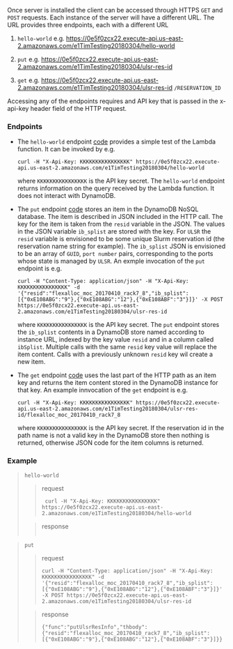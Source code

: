 Once server is installed the client can be accessed through HTTPS ``GET`` and ``POST`` requests. Each instance of the server will have a different URL. The URL provides three endpoints, each with a different URL

   1. ``hello-world`` e.g. https://0e5f0zcx22.execute-api.us-east-2.amazonaws.com/e1TimTesting20180304/hello-world
   
   2. ``put`` e.g. https://0e5f0zcx22.execute-api.us-east-2.amazonaws.com/e1TimTesting20180304/ulsr-res-id
   
   3. ``get`` e.g. https://0e5f0zcx22.execute-api.us-east-2.amazonaws.com/e1TimTesting20180304/ulsr-res-id ``/RESERVATION_ID``
   
   Accessing any of the endpoints requires and API key that is passed in the x-api-key header field of the HTTP request.
   
   ### Endpoints
   
   * The ``hello-world`` endpoint [code](https://github.com/mghpcc-projects/ulsr_proxies/blob/c1c804632a59950c13faad1f227a4fc028fbc151/persistent_state_proxies/aws-dynamodb-client-and-server/serverless-aws-code/nodejs-form/handler.js#L6) provides a simple test of the Lambda function. It can be invoked by e.g.
   
      ```
      curl -H "X-Api-Key: KKKKKKKKKKKKKKKK" https://0e5f0zcx22.execute-api.us-east-2.amazonaws.com/e1TimTesting20180304/hello-world
      ```
   
      where ```KKKKKKKKKKKKKKKK``` is the API key secret. The ``hello-world`` endpoint returns information on the query received by the Lambda function. It does not interact with DynamoDB.
      
   * The ``put`` endpoint [code](https://github.com/mghpcc-projects/ulsr_proxies/blob/c1c804632a59950c13faad1f227a4fc028fbc151/persistent_state_proxies/aws-dynamodb-client-and-server/serverless-aws-code/nodejs-form/handler.js#L21) stores an item in the DynamoDB NoSQL database. The item is described in JSON included in the HTTP call. The key for the item is taken from the ``resid`` variable in the JSON. The values in the JSON variable ``ib_splist`` are stored with the key. For ``ULSR`` the ``resid`` variable is envisioned to be some unique Slurm reservation id (the reservation name string for example). The ``ib_splist`` JSON is envisioned to be an array of ``GUID``, ``port number`` pairs, corresponding to the ports whose state is managed by ``ULSR``. An exmple invocation of the ``put`` endpoint is e.g.
   
     ```
     curl -H "Content-Type: application/json" -H "X-Api-Key: KKKKKKKKKKKKKKKK" -d '{"resid":"flexalloc_moc_20170410_rack7_8","ib_splist":[{"0xE108ABG":"9"},{"0xE108ABG":"12"},{"0xE108ABF":"3"}]}' -X POST https://0e5f0zcx22.execute-api.us-east-2.amazonaws.com/e1TimTesting20180304/ulsr-res-id
     ```
      
      where ```KKKKKKKKKKKKKKKK``` is the API key secret. The ``put`` endpoint stores the ``ib_splist`` contents in a DynamoDB store named according to instance URL, indexed by the key value ``resid`` and in a column called ``ibSplist``. Multiple calls with the same ``resid`` key value will replace the item content. Calls with a previously unknown ``resid`` key wil create a new item. 
      
      
   * The ``get`` endpoint [code](https://github.com/mghpcc-projects/ulsr_proxies/blob/c1c804632a59950c13faad1f227a4fc028fbc151/persistent_state_proxies/aws-dynamodb-client-and-server/serverless-aws-code/nodejs-form/handler.js#L74) uses the last part of the HTTP path as an item key and returns the item content stored in the DynamoDB instance for that key. An example innvocation of the ``get`` endpoint is e.g.
      
     ```
     curl -H "X-Api-Key: KKKKKKKKKKKKKKKK" https://0e5f0zcx22.execute-api.us-east-2.amazonaws.com/e1TimTesting20180304/ulsr-res-id/flexalloc_moc_20170410_rack7_8
     ```
     
     where ```KKKKKKKKKKKKKKKK``` is the API key secret. If the reservation id in the path name is not a valid key in the DynamoDB store then nothing is returned, otherwise JSON code for the item columns is returned. 
     
### Example

> ``hello-world``
>
>>  request
>>  ```
>>   curl -H "X-Api-Key: KKKKKKKKKKKKKKKK" https://0e5f0zcx22.execute-api.us-east-2.amazonaws.com/e1TimTesting20180304/hello-world
>>  ```
>
>> response
>> ```
>> ```
>

> ``put`` 
>
>>  request
>>  ```
>>  curl -H "Content-Type: application/json" -H "X-Api-Key: KKKKKKKKKKKKKKKK" -d '{"resid":"flexalloc_moc_20170410_rack7_8","ib_splist":[{"0xE108ABG":"9"},{"0xE108ABG":"12"},{"0xE108ABF":"3"}]}' -X POST https://0e5f0zcx22.execute-api.us-east-2.amazonaws.com/e1TimTesting20180304/ulsr-res-id
>>  ```
>  
>>  response
>>  ```
>>  {"func":"putUlsrResInfo","thbody":{"resid":"flexalloc_moc_20170410_rack7_8","ib_splist":[{"0xE108ABG":"9"},{"0xE108ABG":"12"},{"0xE108ABF":"3"}]}}
>>  ```    
>

